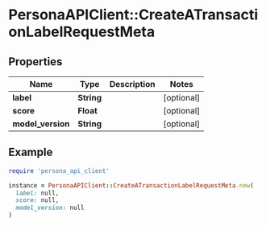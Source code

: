 # PersonaAPIClient::CreateATransactionLabelRequestMeta

## Properties

| Name | Type | Description | Notes |
| ---- | ---- | ----------- | ----- |
| **label** | **String** |  | [optional] |
| **score** | **Float** |  | [optional] |
| **model_version** | **String** |  | [optional] |

## Example

```ruby
require 'persona_api_client'

instance = PersonaAPIClient::CreateATransactionLabelRequestMeta.new(
  label: null,
  score: null,
  model_version: null
)
```

